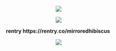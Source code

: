 <p align="center"> <img src="https://64.media.tumblr.com/7c0c184a3e0c72e12e42d2db463268ea/39ba1bd4065f00fc-dd/s2048x3072/6b52c8442d6ebdec4b1a14b9d076cb8588a95c73.pnj">
<p align="center"> <img src="https://file.garden/Zz5kFFCcyQejC3v7/Untitled18_20241121062153.png">
 <p align="center"> <b> rentry https://rentry.co/mirroredhibiscus ‎</b>
 <p align="center"> <img src="https://64.media.tumblr.com/8969dfe88fd99d2efbf2d32f64955f8b/39ba1bd4065f00fc-06/s2048x3072/f8e877cd43a9df8789fbd5c4dae3dbb4e7877bd5.pnj">
  
 <div class="col-md-6 p-1 text-muted my-auto order-2 order-md-1">
    
  <div class="row no-gutters">
